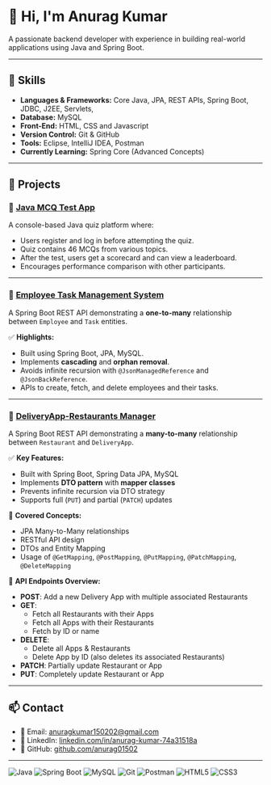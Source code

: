 # 👋 Hi, I'm Anurag Kumar

A passionate backend developer with experience in building real-world applications using Java and Spring Boot.

---

## 🚀 Skills

- **Languages & Frameworks:** Core Java, JPA, REST APIs, Spring Boot, JDBC, J2EE, Servlets,  
- **Database:** MySQL
- **Front-End:** HTML, CSS and Javascript
- **Version Control:** Git & GitHub  
- **Tools:** Eclipse, IntelliJ IDEA, Postman  
- **Currently Learning:** Spring Core (Advanced Concepts)

---

## 📂 Projects

### 🔹 [Java MCQ Test App](https://github.com/anurag01502/McqTestApplication)
A console-based Java quiz platform where:
- Users register and log in before attempting the quiz.
- Quiz contains 46 MCQs from various topics.
- After the test, users get a scorecard and can view a leaderboard.
- Encourages performance comparison with other participants.

---

### 🔹 [Employee Task Management System](https://github.com/anurag01502/employee-task-management-system)
A Spring Boot REST API demonstrating a **one-to-many** relationship between `Employee` and `Task` entities.

✅ **Highlights:**
- Built using Spring Boot, JPA, MySQL.
- Implements **cascading** and **orphan removal**.
- Avoids infinite recursion with `@JsonManagedReference` and `@JsonBackReference`.
- APIs to create, fetch, and delete employees and their tasks.

---

### 🔹 [DeliveryApp-Restaurants Manager](https://github.com/anurag01502/Many-to-Many-Restaurants_DeliveryApp)
A Spring Boot REST API demonstrating a **many-to-many** relationship between `Restaurant` and `DeliveryApp`.

✅ **Key Features:**
- Built with Spring Boot, Spring Data JPA, MySQL
- Implements **DTO pattern** with **mapper classes**
- Prevents infinite recursion via DTO strategy
- Supports full (`PUT`) and partial (`PATCH`) updates

📌 **Covered Concepts:**
- JPA Many-to-Many relationships
- RESTful API design
- DTOs and Entity Mapping
- Usage of `@GetMapping`, `@PostMapping`, `@PutMapping`, `@PatchMapping`, `@DeleteMapping`

🔧 **API Endpoints Overview:**

- **POST**: Add a new Delivery App with multiple associated Restaurants  
- **GET**:
  - Fetch all Restaurants with their Apps
  - Fetch all Apps with their Restaurants
  - Fetch by ID or name  
- **DELETE**:
  - Delete all Apps & Restaurants
  - Delete App by ID (also deletes its associated Restaurants)  
- **PATCH**: Partially update Restaurant or App  
- **PUT**: Completely update Restaurant or App  

---

## 📫 Contact

- 📧 Email: [anuragkumar150202@gmail.com](mailto:anuragkumar150202@gmail.com)
- 🔗 LinkedIn: [linkedin.com/in/anurag-kumar-74a31518a](https://www.linkedin.com/in/anurag-kumar-74a31518a/)
- 🔗 GitHub: [github.com/anurag01502](https://github.com/anurag01502)

---


![Java](https://img.shields.io/badge/Java-ED8B00?style=for-the-badge&logo=java&logoColor=white)
![Spring Boot](https://img.shields.io/badge/Spring_Boot-6DB33F?style=for-the-badge&logo=spring-boot&logoColor=white)
![MySQL](https://img.shields.io/badge/MySQL-00758F?style=for-the-badge&logo=mysql&logoColor=white)
![Git](https://img.shields.io/badge/Git-F05032?style=for-the-badge&logo=git&logoColor=white)
![Postman](https://img.shields.io/badge/Postman-FF6C37?style=for-the-badge&logo=postman&logoColor=white)
![HTML5](https://img.shields.io/badge/HTML5-E34F26?style=for-the-badge&logo=html5&logoColor=white)
![CSS3](https://img.shields.io/badge/CSS3-1572B6?style=for-the-badge&logo=css3&logoColor=white)
